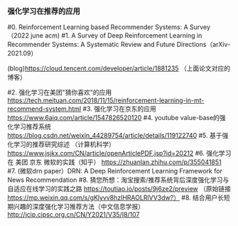 ### 强化学习在推荐的应用

#0. Reinforcement Learning based Recommender Systems: A Survey （2022 june acm)
#1. A Survey of Deep Reinforcement Learning in Recommender Systems: A Systematic Review and Future Directions（arXiv-2021.09）
  
 (blog)https://cloud.tencent.com/developer/article/1881235   （上面论文对应的博客）
 
 
#2. 强化学习在美团"猜你喜欢"的应用 https://tech.meituan.com/2018/11/15/reinforcement-learning-in-mt-recommend-system.html
#3. 强化学习在京东的应用 https://www.6aiq.com/article/1547826520120
#4. youtube value-base的强化学习推荐系统 https://blog.csdn.net/weixin_44289754/article/details/119122740
#5. 基于强化学习的推荐研究综述 （计算机科学）https://www.jsjkx.com/CN/article/openArticlePDF.jsp?id=20212
#6. 强化学习在 美团 京东 微软的实践（知乎） https://zhuanlan.zhihu.com/p/355041851
#7. (微软drn paper）DRN: A Deep Reinforcement Learning Framework for News Recommendation
#8. 猜您所想：淘宝搜索/推荐系统背后深度强化学习与自适应在线学习的实践之路 https://toutiao.io/posts/9j6ze2/preview （原始链接 https://mp.weixin.qq.com/s/gKlyvv8hzlHRAOLRlVV3dw?）
#8. 结合用户长短期兴趣的深度强化学习推荐方法（中文信息学报）  http://jcip.cipsc.org.cn/CN/Y2021/V35/I8/107


